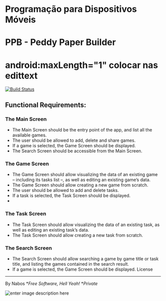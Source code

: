 
#  Programação para Dispositivos Móveis
# PPB - Peddy Paper Builder
# android:maxLength="1" colocar nas edittext
[![Build Status](https://travis-ci.org/joemccann/dillinger.svg?branch=master)](https://github.com/RicardoAnastacio/PPB)
## Functional Requirements:

 ### The Main Screen
-   The Main Screen should be the entry point of the app, and list all the available games.
-   The user should be allowed to add, delete and share games.
-   If a game is selected, the Game Screen should be displayed.
-   The Search Screen should be accessible from the Main Screen.

### The Game Screen
-   The Game Screen should allow visualizing the data of an existing game – including its tasks list –, as well as editing an existing game’s data.
-   The Game Screen should allow creating a new game from scratch.
-   The user should be allowed to add and delete tasks.
-   If a task is selected, the Task Screen should be displayed.
-
 ### The Task Screen
-   The Task Screen should allow visualizing the data of an existing task, as well as editing an existing task’s data.
-   The Task Screen should allow creating a new task from scratch.

### The Search Screen
-   The Search Screen should allow searching a game by game title or task title, and listing the games contained in the search result.
-   If a game is selected, the Game Screen should be displayed.
License
----
By Nabos
**Free Software, Hell Yeah!*
**Private*

![enter image description here](https://cms-assets.tutsplus.com/uploads/users/1499/posts/30514/preview_image/gas.png)


